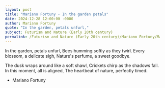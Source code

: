 ```yaml
---
layout: post
title: "Mariano Fortuny - In the garden petals"
date: 2024-12-28 12:00:00 -0000
author: Mariano Fortuny
quote: "In the garden, petals unfurl,"
subject: Futurism and Nature (Early 20th century)
permalink: /Futurism and Nature (Early 20th century)/Mariano Fortuny/Mariano Fortuny - In the garden petals
---
```


In the garden, petals unfurl,
Bees humming softly as they twirl.
Every blossom, a delicate sigh,
Nature's perfume, a sweet goodbye.

The dusk wraps around like a soft shawl,
Crickets chirp as the shadows fall.
In this moment, all is aligned,
The heartbeat of nature, perfectly timed.

- Mariano Fortuny
